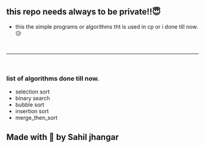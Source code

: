 ## this repo needs always to be private!!😇
- this the simple programs or algorithms tht is used in cp or i done till now.😥
<br/>

---

<br/>

### list of algorithms done till now.
- selection sort
- binary search
- bubble sort
- insertion sort
- merge_then_sort

## Made with 💓 by Sahil jhangar